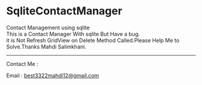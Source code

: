 # SqliteContactManager
Contact Management using sqlite
<br>
This is a Contact Manager With sqlite But Have a bug.<br>
it is Not Refresh GridView on Delete Method Called.Please Help Me to Solve.Thanks Mahdi Salimkhani.
<hr>
<p>Contact Me : </p>
Email : <a href="mailto:best3322mahdi12@gmail.com">best3322mahdi12@gmail.com</a>
